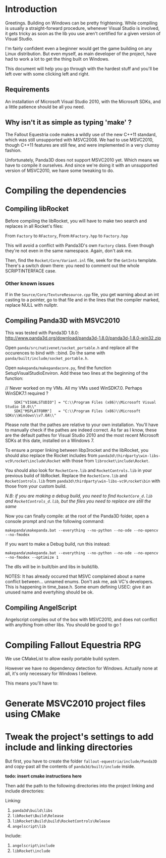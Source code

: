 # Introduction #

Greetings.
Building on Windows can be pretty frightening.
While compiling is usually a straight-forward procedure, whenever Visual Studio is involved, it gets tricky as soon as the lib you use aren't certified for a given version of Visual Studio.

I'm fairly confident even a beginner would get the game building on any Linux distribution.
But even myself, as main developer of the project, have had to work a lot to get the thing built on Windows.

This document will help you go through with the hardest stuff and you'll be left over with some clicking left and right.

## Requirements ##
An installation of Microsoft Visual Studio 2010, with the Microsoft SDKs, and a little patience should be all you need.

## Why isn't it as simple as typing 'make' ? ##

The Fallout Equestria code makes a wildly use of the new C++11 standard, which was still unsupported with MSVC2008.
We had to use MSVC2010, though C++11 features are still few, and were implemented in a very clumsy fashion.

Unfortunately, Panda3D does not support MSVC2010 yet. Which means we have to compile it ourselves. And since we're doing it with an unsupported version of MSVC2010, we have some tweaking to do.

# Compiling the dependencies #

## Compiling libRocket ##

Before compiling the libRocket, you will have to make two search and replaces in all Rocket's files:

From `Factory`      to `RFactory`,
From `RFactory.hpp` to `Factory.hpp`

This will avoid a conflict with Panda3D's own `Factory` class. Even though they're not even in the same
namespace. Again, don't ask me.

Then, find the `Rocket/Core/Variant.inl` file, seek for the `GetInto` template. There's a switch down there:
you need to comment out the whole SCRIPTINTERFACE case.

### Other known issues ###
If in the `Source/Core/TextureResource.cpp` file, you get warning about an int casting to a pointer, go to that file and in the lines that the compiler marked, replace NULL with nullptr.

## Compiling Panda3D with MSVC2010 ##

This was tested with Panda3D 1.8.0:
http://www.panda3d.org/download/panda3d-1.8.0/panda3d-1.8.0-win32.zip

Open `panda/src/nativenet/socket_portable.h` and replace all the occurences to bind with ::bind. Do the same with `panda/built/include/socket_portable.h`.

Open `makepanda/makepandacore.py`, find the function SetupVisualStudioEnviron. Add these two lines
at the beginning of the function:

// Never worked on my VMs. All my VMs used WinSDK7.0. Perhaps WinSDK7.1 required ?

```
    SDK["VISUALSTUDIO"] = "C:\\Program Files (x86)\\Microsoft Visual Studio 10.0\\"
    SDK["MSPLATFORM"]   = "C:\\Program Files (x86)\\Microsoft SDKs\\Windows\\v7.0A\\"
```

Please note that the pathes are relative to your own installation. You'll have to manually check if the pathes
are indeed correct. As far as I know, these are the default pathes for Visual Studio 2010 and the most recent Microsoft SDKs at this date, installed on a Windows 7.

To ensure a proper linking between libp3rocket and the libRocket, you should also replace the Rocket includes from `panda3d\thirdparty\win-libs-vc9\rocket\include\Rocket` with those from `librocket\include\Rocket`.

You should also look for `RocketCore.lib` and `RocketControls.lib` in your previous build of libRocket. Replace the `RocketCore.lib` and `RocketControls.lib` from `panda3d\thirdparty\win-libs-vc9\rocket\bin` with those from your custom build.

_N.B: if you are making a debug build, you need to find `RocketCore_d.lib` and `RocketControls_d.lib`, but the files you need to replace are still the same_

Now you can finally compile: at the root of the Panda3D folder, open a console prompt and run the following
command:

```
makepanda\makepanda.bat --everything --no-python --no-ode --no-opencv --no-fmodex
```

If you want to make a Debug build, run this instead:

```
makepanda\makepanda.bat --everything --no-python --no-ode --no-opencv --no-fmodex --optimize 1
```

The dlls will be in built/bin and libs in build/lib.

NOTES:
It has already occured that MSVC complained about a name conflict between... unnamed enums. Don't ask me,
ask VC's developers. This is happening in time\_base.h. Some enum defining USEC: give it an unused name
and evertyhing should be ok.

## Compiling AngelScript ##

Angelscript compiles out of the box with MSVC2010, and does not conflict with anything from other libs.
You should be good to go !

# Compiling Fallout Equestria RPG #

We use CMakeList to allow easily portable build system.

However we have no dependency detection for Windows. Actually none at all, it's only necessary for Windows I believe.

This means you'll have to:
# Generate MSVC2010 project files using CMake
# Tweak the project's settings to add include and linking directories

But first, you have to create the folder `fallout-equestria/include/Panda3D` and copy-past all the contents of `panda3d/built/include` inside.

**todo: insert cmake instructions here**

Then add the path to the following directories into the project linking and include directories:

Linking:
  1. `panda3d\build\libs`
  1. `libRocket\Build\Release`
  1. `libRocket\Build\build\RocketControls\Release`
  1. `angelscript\lib`

Include:
  1. `angelscript\include`
  1. `libRocket\include`
